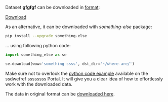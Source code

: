 Dataset **gfgfgf** can be downloaded in [format](https://fgfdgd.gggg.com/api-references/fdghjyjt-json-format):

 [Download](https://www.dropbox.com/scl/fi/wzubeqbo8hfnf3k9b3nun/51311_31960_VolumesExportImport.tar?rlkey=rez7j7jlqcq221bhruyg2t1y5&dl=1)

As an alternative, it can be downloaded with *something-else* package:
``` bash
pip install --upgrade something-else
```

... using following python code:
``` python
import something_else as se

se.download(wow='something ssss', dst_dir='~/where-are/')
```
Make sure not to overlook the [python code example](https://fgfdgd.gggg.com/getting-started/sd-sdk-ds/sd-ovefr-a-e-w) available on the ssdwefref ssssssss Portal. It will give you a clear idea of how to effortlessly work with the downloaded data.

The data in original format can be [downloaded here](https://www.kkkkkkrrro.net/datasets/fuf/eval_object.php?obj_benchmark=2d).

